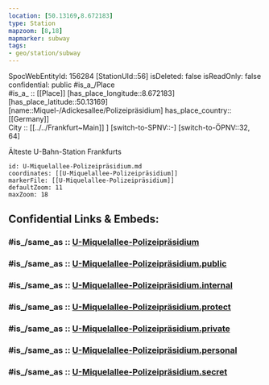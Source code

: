 ```yaml
---
location: [50.13169,8.672183] 
type: Station 
mapzoom: [8,18] 
mapmarker: subway 
tags:
- geo/station/subway
---
```

SpocWebEntityId: 156284
[StationUId::56] 
isDeleted: false
isReadOnly: false
confidential: public
#is_a_/Place  
#is_a_ :: [[Place]] 
[has_place_longitude::8.672183] 
[has_place_latitude::50.13169] 
[name::Miquel-/Adickesallee/Polizeipräsidium] 
has_place_country:: [[Germany]]  
City :: [[../../Frankfurt~Main]] ] 
[switch-to-SPNV::-] 
[switch-to-ÖPNV::32, 64] 

Älteste U-Bahn-Station Frankfurts

```leaflet
id: U-Miquelallee-Polizeipräsidium.md
coordinates: [[U-Miquelallee-Polizeipräsidium]] 
markerFile: [[U-Miquelallee-Polizeipräsidium]] 
defaultZoom: 11 
maxZoom: 18
```


## Confidential Links & Embeds: 

### #is_/same_as :: [U-Miquelallee-Polizeipräsidium](/_Standards/Earth/Continent/Europe/Europe~Central/Germany/Germany~West/Hessen/counties~Hessen/Frankfurt~Main/Stations-FFM~U/U-Miquelallee-Polizeipräsidium.md) 

### #is_/same_as :: [U-Miquelallee-Polizeipräsidium.public](/_public/Earth/Continent/Europe/Europe~Central/Germany/Germany~West/Hessen/counties~Hessen/Frankfurt~Main/Stations-FFM~U/U-Miquelallee-Polizeipräsidium.public.md) 

### #is_/same_as :: [U-Miquelallee-Polizeipräsidium.internal](/_internal/Earth/Continent/Europe/Europe~Central/Germany/Germany~West/Hessen/counties~Hessen/Frankfurt~Main/Stations-FFM~U/U-Miquelallee-Polizeipräsidium.internal.md) 

### #is_/same_as :: [U-Miquelallee-Polizeipräsidium.protect](/_protect/Earth/Continent/Europe/Europe~Central/Germany/Germany~West/Hessen/counties~Hessen/Frankfurt~Main/Stations-FFM~U/U-Miquelallee-Polizeipräsidium.protect.md) 

### #is_/same_as :: [U-Miquelallee-Polizeipräsidium.private](/_private/Earth/Continent/Europe/Europe~Central/Germany/Germany~West/Hessen/counties~Hessen/Frankfurt~Main/Stations-FFM~U/U-Miquelallee-Polizeipräsidium.private.md) 

### #is_/same_as :: [U-Miquelallee-Polizeipräsidium.personal](/_personal/Earth/Continent/Europe/Europe~Central/Germany/Germany~West/Hessen/counties~Hessen/Frankfurt~Main/Stations-FFM~U/U-Miquelallee-Polizeipräsidium.personal.md) 

### #is_/same_as :: [U-Miquelallee-Polizeipräsidium.secret](/_secret/Earth/Continent/Europe/Europe~Central/Germany/Germany~West/Hessen/counties~Hessen/Frankfurt~Main/Stations-FFM~U/U-Miquelallee-Polizeipräsidium.secret.md)

